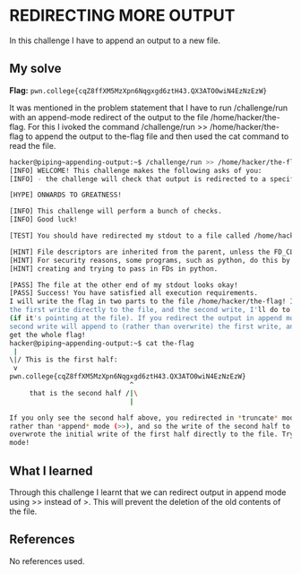 # REDIRECTING MORE OUTPUT
In this challenge I have to append an output to a new file.

## My solve
**Flag:** `pwn.college{cqZ8ffXM5MzXpn6Nqgxgd6ztH43.QX3ATO0wiN4EzNzEzW}`

It was mentioned in the problem statement that I have to run /challenge/run with an append-mode redirect of the output to the file /home/hacker/the-flag. For this I ivoked the command /challenge/run >> /home/hacker/the-flag to append the output to the-flag file and then used the cat command to read the file.
```bash
hacker@piping~appending-output:~$ /challenge/run >> /home/hacker/the-flag
[INFO] WELCOME! This challenge makes the following asks of you:
[INFO] - the challenge will check that output is redirected to a specific file path : /home/hacker/the-flag

[HYPE] ONWARDS TO GREATNESS!

[INFO] This challenge will perform a bunch of checks.
[INFO] Good luck!

[TEST] You should have redirected my stdout to a file called /home/hacker/the-flag. Checking...

[HINT] File descriptors are inherited from the parent, unless the FD_CLOEXEC is set by the parent on the file descriptor.
[HINT] For security reasons, some programs, such as python, do this by default in certain cases. Be careful if you are
[HINT] creating and trying to pass in FDs in python.

[PASS] The file at the other end of my stdout looks okay!
[PASS] Success! You have satisfied all execution requirements.
I will write the flag in two parts to the file /home/hacker/the-flag! I'll do 
the first write directly to the file, and the second write, I'll do to stdout 
(if it's pointing at the file). If you redirect the output in append mode, the 
second write will append to (rather than overwrite) the first write, and you'll 
get the whole flag!
hacker@piping~appending-output:~$ cat the-flag
 | 
\|/ This is the first half:
 v 
pwn.college{cqZ8ffXM5MzXpn6Nqgxgd6ztH43.QX3ATO0wiN4EzNzEzW}
                              ^
     that is the second half /|\
                              |

If you only see the second half above, you redirected in *truncate* mode (>) 
rather than *append* mode (>>), and so the write of the second half to stdout 
overwrote the initial write of the first half directly to the file. Try append 
mode!
```

## What I learned
Through this challenge I learnt that we can redirect output in append mode using >> instead of >. This will prevent the deletion of the old contents of the file.

## References
No references used.

